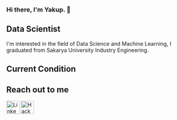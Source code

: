 ### Hi there, I'm Yakup. 👋

## Data Scientist

I'm interested in the field of Data Science and Machine Learning, I graduated from Sakarya University Industry Engineering.

## Current Condition



## Reach out to me

[<img width="35" title="LinkedIn" src="https://avatars.githubusercontent.com/u/357098?s=200&v=4" align="left" />](https://www.linkedin.com/in/celikyakup/)
[<img width="35" title="HackerRank" src="https://avatars.githubusercontent.com/u/1030588?s=200&v=4" align="left" />](https://www.hackerrank.com/yakupcelik1_a)
